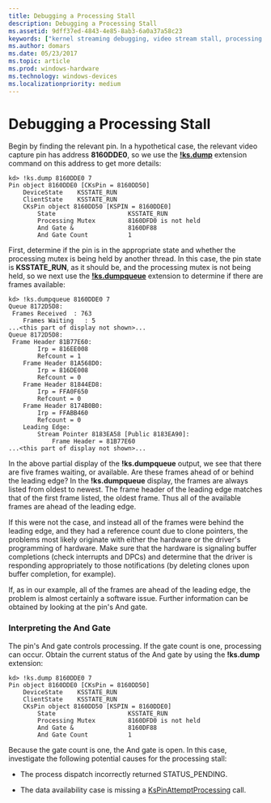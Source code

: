 ```yaml
---
title: Debugging a Processing Stall
description: Debugging a Processing Stall
ms.assetid: 9dff37ed-4843-4e85-8ab3-6a0a37a58c23
keywords: ["kernel streaming debugging, video stream stall, processing stall"]
ms.author: domars
ms.date: 05/23/2017
ms.topic: article
ms.prod: windows-hardware
ms.technology: windows-devices
ms.localizationpriority: medium
---
```


# Debugging a Processing Stall


Begin by finding the relevant pin. In a hypothetical case, the relevant video capture pin has address **8160DDE0**, so we use the [**!ks.dump**](-ks-dump.md) extension command on this address to get more details:

```
kd> !ks.dump 8160DDE0 7
Pin object 8160DDE0 [CKsPin = 8160DD50]
    DeviceState    KSSTATE_RUN
    ClientState    KSSTATE_RUN
    CKsPin object 8160DD50 [KSPIN = 8160DDE0]
        State                    KSSTATE_RUN
        Processing Mutex         8160DFD0 is not held
        And Gate &               8160DF88
        And Gate Count           1
```

First, determine if the pin is in the appropriate state and whether the processing mutex is being held by another thread. In this case, the pin state is **KSSTATE\_RUN**, as it should be, and the processing mutex is not being held, so we next use the [**!ks.dumpqueue**](-ks-dumpqueue.md) extension to determine if there are frames available:

```
kd> !ks.dumpqueue 8160DDE0 7
Queue 8172D5D8:
 Frames Received  : 763
    Frames Waiting   : 5
...<this part of display not shown>...
Queue 8172D5D8:
 Frame Header 81B77E60:
        Irp = 816EE008
        Refcount = 1
    Frame Header 81A568D0:
        Irp = 816DE008
        Refcount = 0
    Frame Header 81844ED8:
        Irp = FFA0F650
        Refcount = 0
    Frame Header 8174B0B0:
        Irp = FFABB460
        Refcount = 0
    Leading Edge:
        Stream Pointer 8183EA58 [Public 8183EA90]:
            Frame Header = 81B77E60
...<this part of display not shown>...
```

In the above partial display of the **!ks.dumpqueue** output, we see that there are five frames waiting, or available. Are these frames ahead of or behind the leading edge? In the **!ks.dumpqueue** display, the frames are always listed from oldest to newest. The frame header of the leading edge matches that of the first frame listed, the oldest frame. Thus all of the available frames are ahead of the leading edge.

If this were not the case, and instead all of the frames were behind the leading edge, and they had a reference count due to clone pointers, the problems most likely originate with either the hardware or the driver's programming of hardware. Make sure that the hardware is signaling buffer completions (check interrupts and DPCs) and determine that the driver is responding appropriately to those notifications (by deleting clones upon buffer completion, for example).

If, as in our example, all of the frames are ahead of the leading edge, the problem is almost certainly a software issue. Further information can be obtained by looking at the pin's And gate.

### <span id="interpreting_the_and_gate"></span><span id="INTERPRETING_THE_AND_GATE"></span>Interpreting the And Gate

The pin's And gate controls processing. If the gate count is one, processing can occur. Obtain the current status of the And gate by using the **!ks.dump** extension:

```
kd> !ks.dump 8160DDE0 7
Pin object 8160DDE0 [CKsPin = 8160DD50]
    DeviceState    KSSTATE_RUN
    ClientState    KSSTATE_RUN
    CKsPin object 8160DD50 [KSPIN = 8160DDE0]
        State                    KSSTATE_RUN
        Processing Mutex         8160DFD0 is not held
        And Gate &               8160DF88
        And Gate Count           1
```

Because the gate count is one, the And gate is open. In this case, investigate the following potential causes for the processing stall:

-   The process dispatch incorrectly returned STATUS\_PENDING.

-   The data availability case is missing a [KsPinAttemptProcessing](http://go.microsoft.com/fwlink/p/?linkid=56545) call.

 

 





